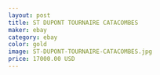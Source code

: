 ```yaml
---
layout: post
title: ST DUPONT TOURNAIRE CATACOMBES
maker: ebay
category: ebay
color: gold
image: ST-DUPONT-TOURNAIRE-CATACOMBES.jpg
price: 17000.00 USD
---
```

